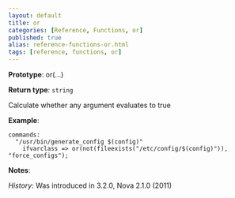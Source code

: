 ```yaml
---
layout: default
title: or
categories: [Reference, Functions, or]
published: true
alias: reference-functions-or.html
tags: [reference, functions, or]
---
```




**Prototype**: or(...) 

**Return type**: `string`

  

Calculate whether any argument evaluates to true

**Example**:  
   

```cf3
commands:
  "/usr/bin/generate_config $(config)"
    ifvarclass => or(not(fileexists("/etc/config/$(config)")), "force_configs");
```

**Notes**:  
   
 *History*: Was introduced in 3.2.0, Nova 2.1.0 (2011)
